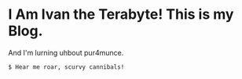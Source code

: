 # I Am Ivan the Terabyte! This is my Blog.
And I'm lurning uhbout pur4munce.
```
$ Hear me roar, scurvy cannibals!
```
